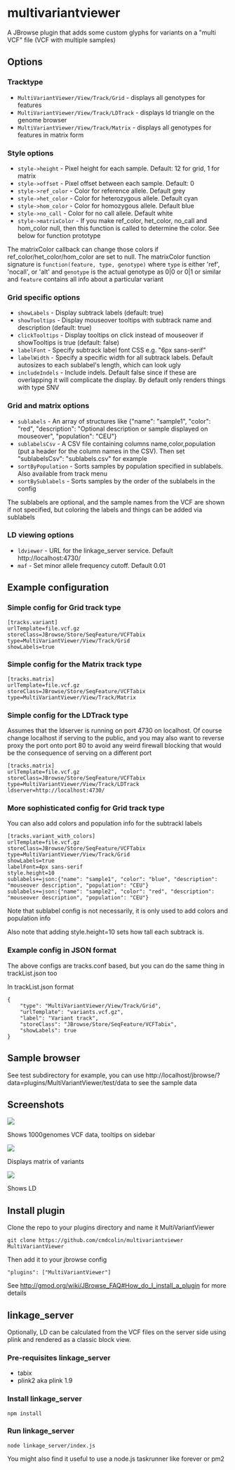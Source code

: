 # multivariantviewer

A JBrowse plugin that adds some custom glyphs for variants on a "multi VCF" file (VCF with multiple samples)

## Options


### Tracktype

* `MultiVariantViewer/View/Track/Grid` - displays all genotypes for features
* `MultiVariantViewer/View/Track/LDTrack` - displays ld triangle on the genome browser
* `MultiVariantViewer/View/Track/Matrix` - displays all genotypes for features in matrix form

### Style options

* `style->height` - Pixel height for each sample. Default: 12 for grid, 1 for matrix
* `style->offset` - Pixel offset between each sample. Default: 0
* `style->ref_color` - Color for reference allele. Default grey
* `style->het_color` - Color for heterozygous allele. Default cyan
* `style->hom_color` - Color for homozygous allele. Default blue
* `style->no_call` - Color for no call allele. Default white
* `style->matrixColor` - If you make ref_color, het_color, no_call and hom_color null, then this function is called to determine the color. See below for function prototype


The matrixColor callback can change those colors if ref_color/het_color/hom_color are set to null. The matrixColor function signature is `function(feature, type, genotype)` where `type` is either 'ref', 'nocall', or 'alt' and `genotype` is the actual genotype as 0|0 or 0|1 or similar and `feature` contains all info about a particular variant

### Grid specific options

* `showLabels` - Display subtrack labels (default: true)
* `showTooltips` - Display mouseover tooltips with subtrack name and description (default: true)
* `clickTooltips` - Display tooltips on click instead of mouseover if showTooltips is true (default: false)
* `labelFont` - Specify subtrack label font CSS e.g. "6px sans-serif"
* `labelWidth` - Specify a specific width for all subtrack labels. Default autosizes to each sublabel's length, which can look ugly
* `includeIndels` - Include indels. Default false since if these are overlapping it will complicate the display. By default only renders things with type SNV

### Grid and matrix options

* `sublabels` - An array of structures like {"name": "sample1", "color": "red", "description": "Optional description or sample displayed on mouseover", "population": "CEU"}
* `sublabelsCsv` - A CSV file containing columns name,color,population (put a header for the column names in the CSV). Then set "sublabelsCsv": "sublabels.csv" for example
* `sortByPopulation` - Sorts samples by population specified in sublabels. Also available from track menu
* `sortBySublabels` - Sorts samples by the order of the sublabels in the config

The sublabels are optional, and the sample names from the VCF are shown if not specified, but coloring the labels and things can be added via sublabels

### LD viewing options

* `ldviewer` - URL for the linkage_server service. Default http://localhost:4730/
* `maf` - Set minor allele frequency cutoff. Default 0.01

## Example configuration

### Simple config for Grid track type

    [tracks.variant]
    urlTemplate=file.vcf.gz
    storeClass=JBrowse/Store/SeqFeature/VCFTabix
    type=MultiVariantViewer/View/Track/Grid
    showLabels=true

### Simple config for the Matrix track type

    [tracks.matrix]
    urlTemplate=file.vcf.gz
    storeClass=JBrowse/Store/SeqFeature/VCFTabix
    type=MultiVariantViewer/View/Track/Matrix

### Simple config for the LDTrack type

Assumes that the ldserver is running on port 4730 on localhost. Of course change localhost if serving to the public, and you may also want to reverse proxy the port onto port 80 to avoid any weird firewall blocking that would be the consequence of serving on a different port

    [tracks.matrix]
    urlTemplate=file.vcf.gz
    storeClass=JBrowse/Store/SeqFeature/VCFTabix
    type=MultiVariantViewer/View/Track/LDTrack
    ldserver=http://localhost:4730/

### More sophisticated config for Grid track type

You can also add colors and population info for the subtrackl labels

    [tracks.variant_with_colors]
    urlTemplate=file.vcf.gz
    storeClass=JBrowse/Store/SeqFeature/VCFTabix
    type=MultiVariantViewer/View/Track/Grid
    showLabels=true
    labelFont=4px sans-serif
    style.height=10
    sublabels+=json:{"name": "sample1", "color": "blue", "description": "mouseover description", "population": "CEU"}
    sublabels+=json:{"name": "sample2", "color": "red", "description": "mouseover description", "population": "CEU"}

Note that sublabel config is not necessarily, it is only used to add colors and population info

Also note that adding style.height=10 sets how tall each subtrack is.

### Example config in JSON format

The above configs are tracks.conf based, but you can do the same thing in trackList.json too


In trackList.json format

    {
        "type": "MultiVariantViewer/View/Track/Grid",
        "urlTemplate": "variants.vcf.gz",
        "label": "Variant track",
        "storeClass": "JBrowse/Store/SeqFeature/VCFTabix",
        "showLabels": true
    }

## Sample browser

See test subdirectory for example, you can use http://localhost/jbrowse/?data=plugins/MultiVariantViewer/test/data to see the sample data



## Screenshots

![](img/example.png)

Shows 1000genomes VCF data, tooltips on sidebar

![](img/matrix.png)

Displays matrix of variants


![](img/ld.png)

Shows LD


## Install plugin

Clone the repo to your plugins directory and name it MultiVariantViewer

    git clone https://github.com/cmdcolin/multivariantviewer MultiVariantViewer

Then add it to your jbrowse config

    "plugins": ["MultiVariantViewer"]

See http://gmod.org/wiki/JBrowse_FAQ#How_do_I_install_a_plugin for more details

## linkage_server

Optionally, LD can be calculated from the VCF files on the server side using plink and rendered as a classic block view.

### Pre-requisites linkage_server

* tabix
* plink2 aka plink 1.9

### Install linkage_server

    npm install

### Run linkage_server

    node linkage_server/index.js

You might also find it useful to use a node.js taskrunner like forever or pm2



